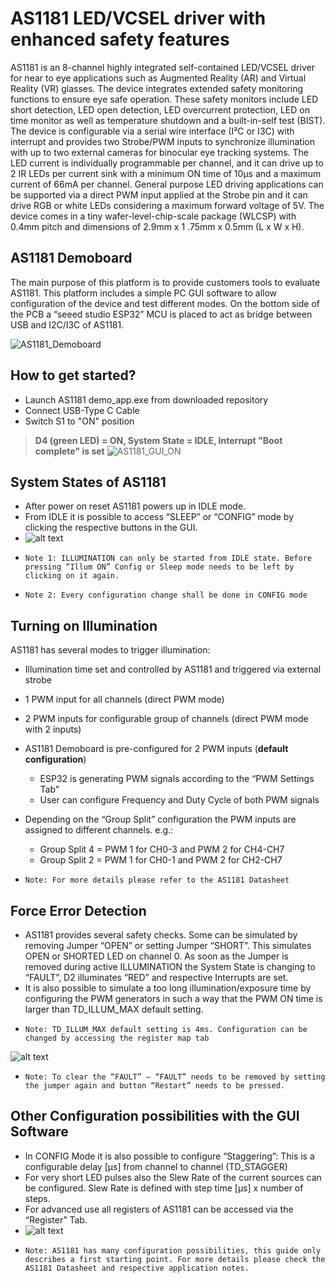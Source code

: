 # AS1181 LED/VCSEL driver with enhanced safety features
AS1181 is an 8-channel highly integrated self-contained LED/VCSEL driver for near to eye applications such as Augmented Reality (AR) and Virtual Reality (VR) glasses. The device integrates extended safety monitoring functions to ensure eye safe operation. These safety monitors include LED short detection, LED open detection, LED overcurrent protection, LED on time monitor as well as temperature shutdown and a built-in-self test (BIST).
The device is configurable via a serial wire interface (I²C or I3C) with interrupt and provides two Strobe/PWM inputs to synchronize illumination with up to two external cameras for binocular eye tracking systems.
The LED current is individually programmable per channel, and it can drive up to 2 IR LEDs per current sink with a minimum ON time of 10μs and a maximum current of 66mA per channel.
General purpose LED driving applications can be supported via a direct PWM input applied at the Strobe pin and it can drive RGB or white LEDs considering a maximum forward voltage of 5V.
The device comes in a tiny wafer-level-chip-scale package (WLCSP) with 0.4mm pitch and dimensions of 2.9mm x 1 .75mm x 0.5mm (L x W x H).
## AS1181 Demoboard
The main purpose of this platform is to provide customers tools to evaluate AS1181.
This platform includes a simple PC GUI software to allow configuration of the device and test different modes.
On the bottom side of the PCB a “seeed studio ESP32” MCU is placed to act as bridge between USB and I2C/I3C of AS1181.

![AS1181_Demoboard](docs/img/AS1181_Demoboard.png)
## How to get started?

- Launch AS1181 demo_app.exe from downloaded repository
- Connect USB-Type C Cable
- Switch S1 to "ON" position
>**D4 (green LED) = ON, System State = IDLE, Interrupt "Boot complete" is set**
![AS1181_GUI_ON](docs/img/AS1181_GUI_ON.JPG)
## System States of AS1181
- After power on reset AS1181 powers up in IDLE mode.
- From IDLE it is possible to access “SLEEP” or “CONFIG” mode by clicking the respective buttons in the GUI.
- ![alt text](docs/img/AS1181_state_flow.png)
-     Note 1: ILLUMINATION can only be started from IDLE state. Before pressing “Illum ON” Config or Sleep mode needs to be left by clicking on it again. 
-     Note 2: Every configuration change shall be done in CONFIG mode
## Turning on Illumination
AS1181 has several modes to trigger illumination:
- Illumination time set and controlled by AS1181 and triggered via external strobe 
- 1 PWM input for all channels (direct PWM mode)
- 2 PWM inputs for configurable group of channels (direct PWM mode with 2 inputs)
- AS1181 Demoboard is pre-configured for 2 PWM inputs (**default configuration**)
    - ESP32 is generating PWM signals according to the “PWM Settings Tab”
    - User can configure Frequency and Duty Cycle of both PWM signals

- Depending on the “Group Split” configuration the PWM inputs are assigned to different channels. e.g.:
    - Group Split 4 = PWM 1 for CH0-3 and PWM 2 for CH4-CH7
    - Group Split 2 = PWM 1 for CH0-1 and PWM 2 for CH2-CH7 
-     Note: For more details please refer to the AS1181 Datasheet

## Force Error Detection
- AS1181 provides several safety checks. Some can be simulated by removing Jumper “OPEN” or setting Jumper “SHORT”. This simulates OPEN or SHORTED LED on channel 0.
As soon as the Jumper is removed during active ILLUMINATION the System State is changing to “FAULT”, D2 illuminates “RED” and respective Interrupts are set.
- It is also possible to simulate a too long illumination/exposure time by configuring the PWM generators in such a way that the PWM ON time is larger than TD_ILLUM_MAX default setting. 
-     Note: TD_ILLUM_MAX default setting is 4ms. Configuration can be changed by accessing the register map tab
![alt text](docs/img/AS1181_GUI_FAULT.JPG)
-     Note: To clear the “FAULT” – “FAULT” needs to be removed by setting the jumper again and button “Restart” needs to be pressed.

## Other Configuration possibilities with the GUI Software
- In CONFIG Mode it is also possible to configure “Staggering”: This is a configurable delay [µs] from channel to channel (TD_STAGGER)
- For very short LED pulses also the Slew Rate of the current sources can be configured. Slew Rate is defined with step time [µs] x number of steps.
- For advanced use all registers of AS1181 can be accessed via the “Register” Tab.
- ![alt text](docs/img/AS1181_GUI_REGISTER.JPG)
-     Note: AS1181 has many configuration possibilities, this guide only describes a first starting point. For more details please check the AS1181 Datasheet and respective application notes.
